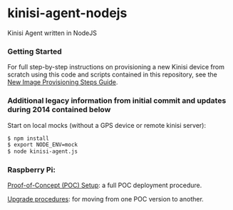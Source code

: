 kinisi-agent-nodejs
===================

Kinisi Agent written in NodeJS


### Getting Started

For full step-by-step instructions on provisioning a new Kinisi device from scratch using this code and scripts contained in this repository, see the [New Image Provisioning Steps Guide](https://github.com/kinisi/kinisi-agent-nodejs/wiki/New-Image-Provisioning-Steps-v1.0). 

### Additional legacy information from initial commit and updates during 2014 contained below

Start on local mocks (without a GPS device or remote kinisi server):

```sh
$ npm install
$ export NODE_ENV=mock
$ node kinisi-agent.js
```


### Raspberry Pi:

[Proof-of-Concept (POC) Setup](https://github.com/kinisi/kinisi-agent-nodejs/wiki/POC-Setup): a full POC deployment procedure.

[Upgrade procedures](https://github.com/kinisi/kinisi-agent-nodejs/wiki/POC-Upgrade): for moving from one POC version to another.
